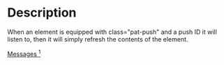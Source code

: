 # Description

When an element is equipped with class="pat-push" and a push ID it will listen to, then it will simply refresh the contents of the element.

<a href="/apps/messages/"
   class="pat-push icon-chat"
   data-pat-push="push-id: message_counter; url: /message-counter">
Messages <sup class="counter digit-1">1</sup>
</a>
